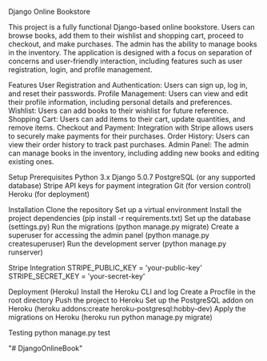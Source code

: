 Django Online Bookstore 

This project is a fully functional Django-based online bookstore. Users can browse books, add them to their wishlist and shopping cart, proceed to checkout, and make purchases. The admin has the ability to manage books in the inventory. The application is designed with a focus on separation of concerns and user-friendly interaction, including features such as user registration, login, and profile management.



Features
User Registration and Authentication: Users can sign up, log in, and reset their passwords.
Profile Management: Users can view and edit their profile information, including personal details and preferences.
Wishlist: Users can add books to their wishlist for future reference.
Shopping Cart: Users can add items to their cart, update quantities, and remove items.
Checkout and Payment: Integration with Stripe allows users to securely make payments for their purchases.
Order History: Users can view their order history to track past purchases.
Admin Panel: The admin can manage books in the inventory, including adding new books and editing existing ones.

Setup
Prerequisites
Python 3.x
Django 5.0.7
PostgreSQL (or any supported database)
Stripe API keys for payment integration
Git (for version control)
Heroku (for deployment)

Installation
Clone the repository
Set up a virtual environment
Install the project dependencies (pip install -r requirements.txt)
Set up the database (settings.py)
Run the migrations (python manage.py migrate)
Create a superuser for accessing the admin panel (python manage.py createsuperuser)
Run the development server (python manage.py runserver)


Stripe Integration
STRIPE_PUBLIC_KEY = 'your-public-key'
STRIPE_SECRET_KEY = 'your-secret-key'


Deployment (Heroku)
Install the Heroku CLI and log
Create a Procfile in the root directory
Push the project to Heroku
Set up the PostgreSQL addon on Heroku (heroku addons:create heroku-postgresql:hobby-dev)
Apply the migrations on Heroku (heroku run python manage.py migrate)


Testing
python manage.py test




"# DjangoOnlineBook" 
